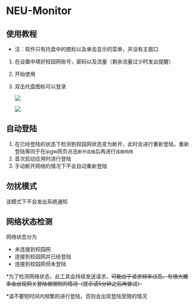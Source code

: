 # NEU-Monitor
## 使用教程
* 注：软件只有托盘中的图标以及单击显示的菜单，并没有主窗口
1. 在设置中填好校园网账号，密码以及流量（剩余流量过少时发出提醒）

2. 开始使用

3. 双击托盘图标可以登录

   ![](C:\Users\Cai.MY\Home\Project\NEU-Monitor\doc_pic\optionsWindow.png)

   ![](C:\Users\Cai.MY\Home\Project\NEU-Monitor\doc_pic\menu.png)
## 自动登陆
1. 在已经登陆的状态下检测到校园网状态变为断开，此时会进行重新登陆，重新登陆等同于在ipgw网页点击`断开连接`后再进行`连接网络`
2. 首次启动应用时进行登陆
3. 手动断开网络的情况下不会自动重新登陆

## 勿扰模式

该模式下不会发出系统通知

## 网络状态检测
网络状态分为
* 未连接到校园网
* 连接到校园网并已经登陆
* 连接到校园网但未登陆

*为了检测网络状态，此工具会持续发送请求，~~可能由于请求频率过高，有很大概率会出现网关登陆被限制的情况（提示请5分钟之后再尝试）~~

*请不要短时间内频繁的进行登陆，否则会出现登陆受限的情况